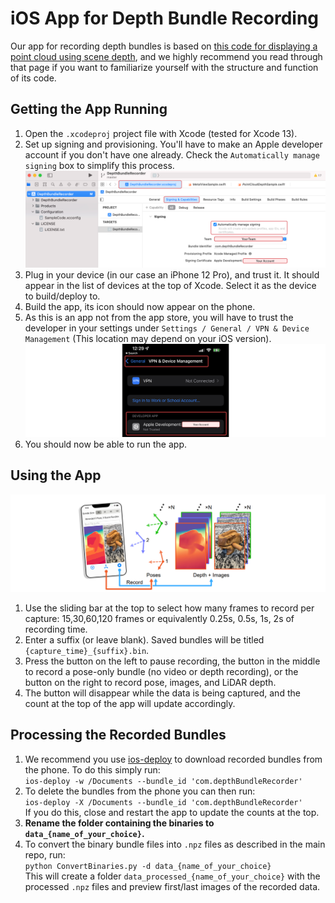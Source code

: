 # iOS App for Depth Bundle Recording

Our app for recording depth bundles is based on [this code for displaying a point cloud using scene depth]( https://developer.apple.com/documentation/arkit/environmental_analysis/displaying_a_point_cloud_using_scene_depth), and we highly recommend you read through that page if you want to familiarize yourself with the structure and function of its code.

## Getting the App Running
1. Open the `.xcodeproj` project file with Xcode (tested for Xcode 13).
2. Set up signing and provisioning. You'll have to make an Apple developer account if you don't have one already. Check the `Automatically manage signing` box to simplify this process.
![xcode](!figs/xcode.png)
3. Plug in your device (in our case an iPhone 12 Pro), and trust it. It should appear in the list of devices at the top of Xcode. Select it as the device to build/deploy to.
4. Build the app, its icon should now appear on the phone.
5. As this is an app not from the app store, you will have to trust the developer in your settings under `Settings / General / VPN & Device Management` (This location may depend on your iOS version).
![app](!figs/app.png)
6. You should now be able to run the app.

## Using the App
![interface](!figs/interface.png)
1. Use the sliding bar at the top to select how many frames to record per capture: 15,30,60,120 frames or equivalently 0.25s, 0.5s, 1s, 2s of recording time.
2. Enter a suffix (or leave blank). Saved bundles will be titled `{capture_time}_{suffix}.bin`.
3. Press the button on the left to pause recording, the button in the middle to record a pose-only bundle (no video or depth recording), or the button on the right to record pose, images, and LiDAR depth.
4. The button will disappear while the data is being captured, and the count at the top of the app will update accordingly.

## Processing the Recorded Bundles
1. We recommend you use [ios-deploy](https://github.com/ios-control/ios-deploy) to download recorded bundles from the phone. To do this simply run:  
```ios-deploy -w /Documents --bundle_id 'com.depthBundleRecorder'```   
2. To delete the bundles from the phone you can then run:  
```ios-deploy -X /Documents --bundle_id 'com.depthBundleRecorder'```  
If you do this, close and restart the app to update the counts at the top.
3. **Rename the folder containing the binaries to `data_{name_of_your_choice}`.**
4. To convert the binary bundle files into `.npz` files as described in the main repo, run:  
```python ConvertBinaries.py -d data_{name_of_your_choice}```  
This will create a folder `data_processed_{name_of_your_choice}` with the processed `.npz` files and preview first/last images of the recorded data.